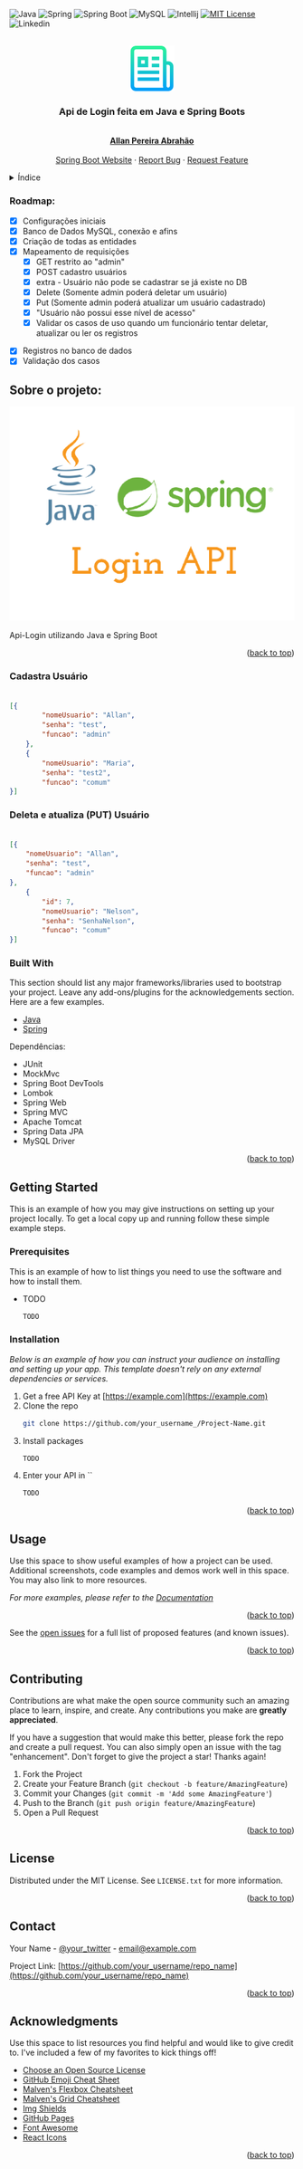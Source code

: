 <div id="top"></div>
<!--
*** Thanks for checking out the Best-README-Template. If you have a suggestion
*** that would make this better, please fork the repo and create a pull request
*** or simply open an issue with the tag "enhancement".
*** Don't forget to give the project a star!
*** Thanks again! Now go create something AMAZING! :D
-->



<!-- PROJECT SHIELDS -->
<!--
*** I'm using markdown "reference style" links for readability.
*** Reference links are enclosed in brackets [ ] instead of parentheses ( ).
*** See the bottom of this document for the declaration of the reference variables
*** for contributors-url, forks-url, etc. This is an optional, concise syntax you may use.
*** https://www.markdownguide.org/basic-syntax/#reference-style-links
-->
![Java](https://img.shields.io/badge/Java-ED8B00?style=for-the-badge&logo=java&logoColor=white)
![Spring](https://img.shields.io/badge/Spring-6DB33F?style=for-the-badge&logo=spring&logoColor=white)
![Spring Boot](https://img.shields.io/badge/Spring_Boot-F2F4F9?style=for-the-badge&logo=spring-boot)
![MySQL](https://img.shields.io/badge/MySQL-005C84?style=for-the-badge&logo=mysql&logoColor=white)
![Intellij](https://img.shields.io/badge/IntelliJIDEA-000000.svg?style=for-the-badge&logo=intellij-idea&logoColor=white)
[![MIT License][license-shield]][license-url]
![Linkedin](https://img.shields.io/badge/LinkedIn-0077B5?style=for-the-badge&logo=linkedin&logoColor=white)

<!--
<a href="https://www.linkedin.com/in/allan-pereira-abrahao" rel="nofollow"><img src="https://img.shields.io/badge/LinkedIn-0077B5?style=for-the-badge&logo=linkedin&logoColor=white" alt="Linkedin Badge" data-canonical-src="https://img.shields.io/badge/-Allan-blue?style=flat-square&amp;logo=Linkedin&amp;logoColor=white&amp;link=https://www.linkedin.com/in/allan-pereira-abrahao/%C3%A3o-7b72b5202/" style="max-width: 100%;"></a>
-->


<!-- PROJECT LOGO -->
<br />
<div align="center">
  <a href="https://www.linkedin.com/in/allan-pereira-abrahao">
    <img src="/images/logo.png" alt="Logo" width="80" height="80">
  </a>

  <h3 align="center">Api de Login feita em Java e Spring Boots</h3>

  <p align="center">
    <br />
    <a href="https://www.linkedin.com/in/allan-pereira-abrahao"><strong>Allan Pereira Abrahão</strong></a>
    <br />
    <br />
    <a href="https://spring.io/projects/spring-boot">Spring Boot Website</a>
    ·
    <a href="https://github.com/all-an/api-login/issues">Report Bug</a>
    ·
    <a href="https://github.com/all-an/api-login/pulls">Request Feature</a>
  </p>
</div>



<!-- TABLE OF CONTENTS -->
<details>
  <summary>Índice</summary>
  <ol>
    <li>
      <a href="#about-the-project">Sobre o projeto</a>
      <ul>
        <li><a href="#built-with">Built With</a></li>
      </ul>
    </li>
    <li>
      <a href="#getting-started">Getting Started</a>
      <ul>
        <li><a href="#prerequisites">Prerequisites</a></li>
        <li><a href="#installation">Installation</a></li>
      </ul>
    </li>
    <li><a href="#usage">Usage</a></li>
    <li><a href="#roadmap">Roadmap</a></li>
    <li><a href="#contributing">Contributing</a></li>
    <li><a href="#license">License</a></li>
    <li><a href="#contact">Contact</a></li>
    <li><a href="#acknowledgments">Acknowledgments</a></li>
  </ol>
</details>

### Roadmap:

- [x]  Configurações iniciais
- [x]  Banco de Dados MySQL, conexão e afins
- [x]  Criação de todas as entidades
- [X]  Mapeamento de requisições
   - [x]  GET restrito ao "admin"
   - [x]  POST cadastro usuários
   - [x]  extra - Usuário não pode se cadastrar se já existe no DB
   - [x]  Delete (Somente admin poderá deletar um usuário)
   - [X]  Put (Somente admin poderá atualizar um usuário cadastrado)
   - [x]  "Usuário não possui esse nível de acesso"
   - [x]  Validar os casos de uso quando um funcionário tentar deletar, atualizar ou ler os registros
<!-- - [ ]  C̶o̶b̶e̶r̶t̶u̶r̶a̶ d̶e̶ t̶e̶s̶t̶e̶s̶ >=̶ 8̶5̶%̶  -->
- [x]  Registros no banco de dados
- [x]  Validação dos casos
<!-- - [ ]  S̶e̶n̶h̶a̶ s̶a̶l̶v̶a̶ c̶o̶m̶ c̶r̶i̶p̶t̶o̶g̶r̶a̶f̶i̶a̶  -->
  
<!-- ABOUT THE PROJECT -->
## Sobre o projeto:

[![Product Name Screen Shot][product-screenshot]](https://example.com)

Api-Login utilizando Java e Spring Boot 

<p align="right">(<a href="#top">back to top</a>)</p>


### Cadastra Usuário
```json

[{
        "nomeUsuario": "Allan",
        "senha": "test",
        "funcao": "admin"
    },
    {
        "nomeUsuario": "Maria",
        "senha": "test2",
        "funcao": "comum"
}]

```
### Deleta e atualiza (PUT) Usuário
```json

[{
    "nomeUsuario": "Allan",
    "senha": "test",
    "funcao": "admin"
},
    {
        "id": 7,
        "nomeUsuario": "Nelson",
        "senha": "SenhaNelson",
        "funcao": "comum"
}]

```



### Built With

This section should list any major frameworks/libraries used to bootstrap your project. Leave any add-ons/plugins for the acknowledgements section. Here are a few examples.

* [Java](https://spring.io/projects/spring-boot)
* [Spring](https://spring.io/projects/spring-boot)

Dependências:

* JUnit
* MockMvc
* Spring Boot DevTools
* Lombok
* Spring Web
* Spring MVC
* Apache Tomcat
* Spring Data JPA
* MySQL Driver

<!--
* [Vue.js](https://vuejs.org/)
* [Angular](https://angular.io/)
* [Svelte](https://svelte.dev/)
* [Laravel](https://laravel.com)
* [Bootstrap](https://getbootstrap.com)
* [JQuery](https://jquery.com)
-->
<p align="right">(<a href="#top">back to top</a>)</p>



<!-- GETTING STARTED -->
## Getting Started

This is an example of how you may give instructions on setting up your project locally.
To get a local copy up and running follow these simple example steps.

### Prerequisites

This is an example of how to list things you need to use the software and how to install them.
* TODO
  ```sh
  TODO
  ```

### Installation

_Below is an example of how you can instruct your audience on installing and setting up your app. This template doesn't rely on any external dependencies or services._

1. Get a free API Key at [https://example.com](https://example.com)
2. Clone the repo
   ```sh
   git clone https://github.com/your_username_/Project-Name.git
   ```
3. Install packages
   ```sh
   TODO
   ```
4. Enter your API in ``
   ```js
   TODO
   ```

<p align="right">(<a href="#top">back to top</a>)</p>



<!-- USAGE EXAMPLES -->
## Usage

Use this space to show useful examples of how a project can be used. Additional screenshots, code examples and demos work well in this space. You may also link to more resources.

_For more examples, please refer to the [Documentation](https://example.com)_

<p align="right">(<a href="#top">back to top</a>)</p>



<!-- ROADMAP 
## Roadmap

- [x] Configurações iniciais. ( https://start.spring.io/ ) Spring Initializr
- [ ] . . .
- [ ] Add . . .
- [ ] Add . . .
- [ ] TODO
    - [ ] . . .
    - [ ] . . .
-->
See the [open issues](https://github.com/othneildrew/Best-README-Template/issues) for a full list of proposed features (and known issues).

<p align="right">(<a href="#top">back to top</a>)</p>



<!-- CONTRIBUTING -->
## Contributing

Contributions are what make the open source community such an amazing place to learn, inspire, and create. Any contributions you make are **greatly appreciated**.

If you have a suggestion that would make this better, please fork the repo and create a pull request. You can also simply open an issue with the tag "enhancement".
Don't forget to give the project a star! Thanks again!

1. Fork the Project
2. Create your Feature Branch (`git checkout -b feature/AmazingFeature`)
3. Commit your Changes (`git commit -m 'Add some AmazingFeature'`)
4. Push to the Branch (`git push origin feature/AmazingFeature`)
5. Open a Pull Request

<p align="right">(<a href="#top">back to top</a>)</p>



<!-- LICENSE -->
## License

Distributed under the MIT License. See `LICENSE.txt` for more information.

<p align="right">(<a href="#top">back to top</a>)</p>



<!-- CONTACT -->
## Contact

Your Name - [@your_twitter](https://twitter.com/your_username) - email@example.com

Project Link: [https://github.com/your_username/repo_name](https://github.com/your_username/repo_name)

<p align="right">(<a href="#top">back to top</a>)</p>



<!-- ACKNOWLEDGMENTS -->
## Acknowledgments

Use this space to list resources you find helpful and would like to give credit to. I've included a few of my favorites to kick things off!

* [Choose an Open Source License](https://choosealicense.com)
* [GitHub Emoji Cheat Sheet](https://www.webpagefx.com/tools/emoji-cheat-sheet)
* [Malven's Flexbox Cheatsheet](https://flexbox.malven.co/)
* [Malven's Grid Cheatsheet](https://grid.malven.co/)
* [Img Shields](https://shields.io)
* [GitHub Pages](https://pages.github.com)
* [Font Awesome](https://fontawesome.com)
* [React Icons](https://react-icons.github.io/react-icons/search)

<p align="right">(<a href="#top">back to top</a>)</p>



<!-- MARKDOWN LINKS & IMAGES -->
<!-- https://www.markdownguide.org/basic-syntax/#reference-style-links -->
[contributors-shield]: https://img.shields.io/github/contributors/othneildrew/Best-README-Template.svg?style=for-the-badge
[contributors-url]: https://github.com/othneildrew/Best-README-Template/graphs/contributors
[forks-shield]: https://img.shields.io/github/forks/othneildrew/Best-README-Template.svg?style=for-the-badge
[forks-url]: https://github.com/othneildrew/Best-README-Template/network/members
[stars-shield]: https://img.shields.io/github/stars/othneildrew/Best-README-Template.svg?style=for-the-badge
[stars-url]: https://github.com/othneildrew/Best-README-Template/stargazers
[issues-shield]: https://img.shields.io/github/issues/othneildrew/Best-README-Template.svg?style=for-the-badge
[issues-url]: https://github.com/othneildrew/Best-README-Template/issues
[license-shield]: https://img.shields.io/github/license/othneildrew/Best-README-Template.svg?style=for-the-badge
[license-url]: https://github.com/othneildrew/Best-README-Template/blob/master/LICENSE.txt
[linkedin-shield]: https://img.shields.io/badge/-LinkedIn-black.svg?style=for-the-badge&logo=linkedin&colorB=555
[linkedin-url]: https://linkedin.com/in/othneildrew
[product-screenshot]: images/screenshot.png
